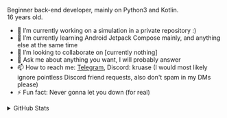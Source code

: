 Beginner back-end developer, mainly on Python3 and Kotlin.  
16 years old.
 
- 🔭 I’m currently working on a simulation in a private repository :)
- 🌱 I’m currently learning Android Jetpack Compose mainly, and anything else at the same time
- 👯 I’m looking to collaborate on \[currently nothing\]
- 💬 Ask me about anything you want, I will probably answer
- 📫 How to reach me: [Telegram](https://t.me/KruASe), Discord: kruase (I would most likely ignore pointless Discord friend requests, also don't spam in my DMs please)
- ⚡ Fun fact: Never gonna let you down (for real)

<details>
  <summary>GitHub Stats</summary>
  <a href="https://github.com/anuraghazra/github-readme-stats">
    <img align="center" src="https://github-readme-stats.kruase.vercel.app/api?username=KruASe76&show_icons=true&theme=monokai">
    <img align="center" src="https://github-readme-stats.kruase.vercel.app/api/top-langs/?username=KruASe76&layout=compact&show_icons=true&theme=monokai&exclude_repo=Clang-VMSH,Python3-VMSH&hide=c%2B%2B,cython,roff,powershell,fortran">
  </a>
</details>
